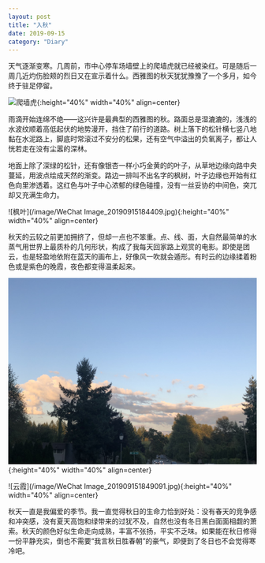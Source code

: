 ```yaml
---
layout: post
title: "入秋"
date: 2019-09-15
category: "Diary"
---
```


天气逐渐变寒。几周前，市中心停车场墙壁上的爬墙虎就已经被染红。可是随后一周几近灼伤脸颊的烈日又在宣示着什么。西雅图的秋天犹犹豫豫了一个多月，如今终于驻足停留。
<!--more-->

![爬墙虎](/image/IMG_7486.jpg){:height="40%" width="40%" align=center}

雨滴开始连绵不绝——这兴许是最典型的西雅图的秋。路面总是湿漉漉的，浅浅的水波纹顺着高低起伏的地势漫开，挡住了前行的道路。树上落下的松针横七竖八地黏在水泥路上，脚底时常滚过不安分的松果，还有空气中溢出的负氧离子，都让人恍若走在没有尘嚣的深林。

地面上除了深绿的松针，还有像银杏一样小巧金黄的的叶子，从草地边缘向路中央蔓延，用波点绘成天然的渐变。路边一排叫不出名字的枫树，叶子边缘也开始有红色向里渗透着。这红色与叶子中心浓郁的绿色碰撞，没有一丝妥协的中间色，突兀却又充满生命力。

![枫叶](/image/WeChat Image_20190915184409.jpg){:height="40%" width="40%" align=center}

秋天的云较之前更加拥挤了，但却一点也不笨重。点、线、面，大自然最简单的水蒸气用世界上最质朴的几何形状，构成了我每天回家路上观赏的电影。即使是团云，也是轻盈地依附在蓝天的画布上，好像风一吹就会遁形。有时云的边缘揉着粉色或是紫色的晚霞，夜色都变得温柔起来。

![云霞](/image/IMG_7650.jpg){:height="40%" width="40%" align=center}

![云霞](/image/WeChat Image_201909151849091.jpg){:height="40%" width="40%" align=center}

秋天一直是我偏爱的季节。我一直觉得秋日的生命力恰到好处：没有春天的竞争感和冲突感，没有夏天高饱和绿带来的过犹不及，自然也没有冬日黑白面面相觑的萧索。秋天的颜色好似生命走向成熟，丰富不张扬，平实不乏味。如果能在秋日修得一份平静充实，倒也不需要“我言秋日胜春朝”的豪气，即便到了冬日也不会觉得寒冷吧。